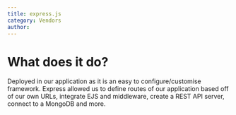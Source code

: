```yaml
---
title: express.js
category: Vendors
author:
---
```


# What does it do?
Deployed in our application as it is an easy to configure/customise framework. Express allowed us to define routes of our application based off of our own URLs, integrate EJS and middleware, create a REST API server, connect to a MongoDB and more.